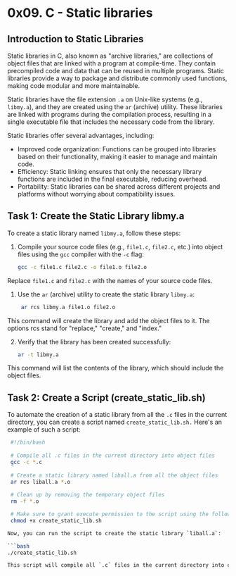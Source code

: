 # 0x09. C - Static libraries

## Introduction to Static Libraries

Static libraries in C, also known as "archive libraries," are collections of object files that are linked with a program at compile-time. They contain precompiled code and data that can be reused in multiple programs. Static libraries provide a way to package and distribute commonly used functions, making code modular and more maintainable.

Static libraries have the file extension `.a` on Unix-like systems (e.g., `libmy.a`), and they are created using the `ar` (archive) utility. These libraries are linked with programs during the compilation process, resulting in a single executable file that includes the necessary code from the library.

Static libraries offer several advantages, including:

- Improved code organization: Functions can be grouped into libraries based on their functionality, making it easier to manage and maintain code.
- Efficiency: Static linking ensures that only the necessary library functions are included in the final executable, reducing overhead.
- Portability: Static libraries can be shared across different projects and platforms without worrying about compatibility issues.

## Task 1: Create the Static Library libmy.a

To create a static library named `libmy.a`, follow these steps:

1. Compile your source code files (e.g., `file1.c`, `file2.c`, etc.) into object files using the `gcc` compiler with the `-c` flag:

   ```bash
   gcc -c file1.c file2.c -o file1.o file2.o
   
Replace `file1.c` and `file2.c` with the names of your source code files.

1. Use the `ar` (archive) utility to create the static library `libmy.a`:
   
   ```bash
    ar rcs libmy.a file1.o file2.o

This command will create the library and add the object files to it. The options rcs stand for "replace," "create," and "index."

2. Verify that the library has been created successfully:
   
   ```bash
   ar -t libmy.a
This command will list the contents of the library, which should include the object files.

## Task 2: Create a Script (create_static_lib.sh)

To automate the creation of a static library from all the `.c` files in the current directory, you can create a script named `create_static_lib.sh.` Here's an example of such a script:

   ```bash
    #!/bin/bash
    
    # Compile all .c files in the current directory into object files
    gcc -c *.c
    
    # Create a static library named liball.a from all the object files
    ar rcs liball.a *.o
    
    # Clean up by removing the temporary object files
    rm -f *.o

    # Make sure to grant execute permission to the script using the following command:
    chmod +x create_static_lib.sh

Now, you can run the script to create the static library `liball.a`:

 ```bash
 ./create_static_lib.sh

This script will compile all `.c` files in the current directory into object files, create the static library, and then remove the temporary object files.
